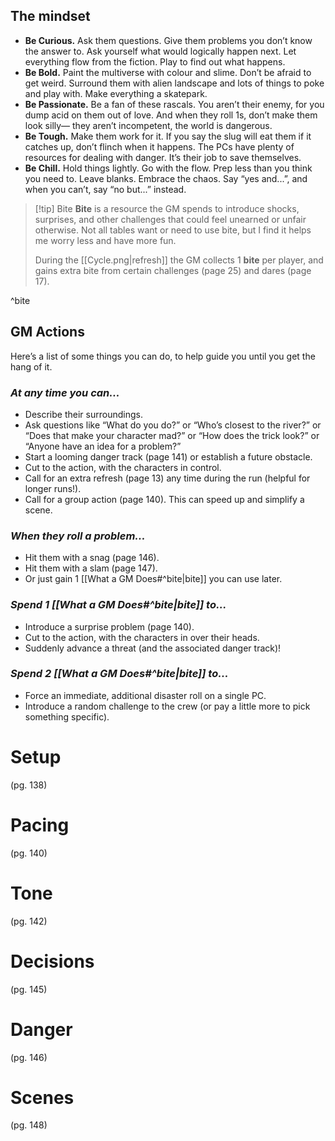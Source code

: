 ## The mindset

- **Be Curious.** Ask them questions. Give them problems you don’t know the answer to. Ask yourself what would logically happen next. Let everything flow from the fiction. Play to find out what happens.
- **Be Bold.** Paint the multiverse with colour and slime. Don’t be afraid to get weird. Surround them with alien landscape and lots of things to poke and play with. Make everything a skatepark.
- **Be Passionate.** Be a fan of these rascals. You aren’t their enemy, for you dump acid on them out of love. And when they roll 1s, don’t make them look silly— they aren’t incompetent, the world is dangerous.
- **Be Tough.** Make them work for it. If you say the slug will eat them if it catches up, don’t flinch when it happens. The PCs have plenty of resources for dealing with danger. It’s their job to save themselves.
- **Be Chill.** Hold things lightly. Go with the flow. Prep less than you think you need to. Leave blanks. Embrace the chaos. Say “yes and...”, and when you can’t, say “no but...” instead.


> [!tip] Bite
> **Bite** is a resource the GM spends to introduce shocks, surprises, and other challenges that could feel unearned or unfair otherwise. Not all tables want or need to use bite, but I find it helps me worry less and have more fun.
> 
> During the [[Cycle.png|refresh]] the GM collects 1 **bite** per player, and gains extra bite from certain challenges (page 25) and dares (page 17).

^bite

## GM Actions

Here’s a list of some things you can do, to help guide you until you get the hang of it.

### *At any time you can...*

- Describe their surroundings.
- Ask questions like “What do you do?” or “Who’s closest to the river?” or “Does that make your character mad?” or “How does the trick look?” or “Anyone have an idea for a problem?”
- Start a looming danger track (page 141) or establish a future obstacle.
- Cut to the action, with the characters in control.
- Call for an extra refresh (page 13) any time during the run (helpful for longer runs!).
- Call for a group action (page 140). This can speed up and simplify a scene.

### *When they roll a problem...*

- Hit them with a snag (page 146).
- Hit them with a slam (page 147).
- Or just gain 1 [[What a GM Does#^bite|bite]] you can use later.

### *Spend 1 [[What a GM Does#^bite|bite]] to...*

- Introduce a surprise problem (page 140).
- Cut to the action, with the characters in over their heads.
- Suddenly advance a threat (and the associated danger track)!

### *Spend 2 [[What a GM Does#^bite|bite]] to...*

- Force an immediate, additional disaster roll on a single PC.
- Introduce a random challenge to the crew (or pay a little more to pick something specific).

# Setup

(pg. 138)

# Pacing

(pg. 140)

# Tone

(pg. 142)

# Decisions

(pg. 145)

# Danger

(pg. 146)

# Scenes

(pg. 148)

